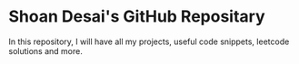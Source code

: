 # Shoan Desai's GitHub Repositary

In this repository, I will have all my projects, useful code snippets, leetcode solutions and more.
